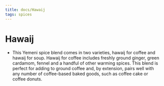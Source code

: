 ```yaml
---
title: docs/Hawaij
tags: spices
---
```


# Hawaij
- This Yemeni spice blend comes in two varieties, hawaij for coffee and hawaij for soup. Hawaij for coffee includes freshly ground ginger, green cardamom, fennel and a handful of other warming spices. This blend is perfect for adding to ground coffee and, by extension, pairs well with any number of coffee-based baked goods, such as coffee cake or coffee donuts.